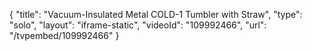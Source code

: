 {
    "title": "Vacuum-Insulated Metal COLD-1 Tumbler with Straw",
    "type": "solo",
    "layout": "iframe-static",
    "videoId": "109992466",
    "url": "\/tvpembed\/109992466"
}